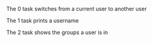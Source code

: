 The 0 task switches from a current user to another user

The 1 task prints a username

The 2 task shows the groups a user is in 
